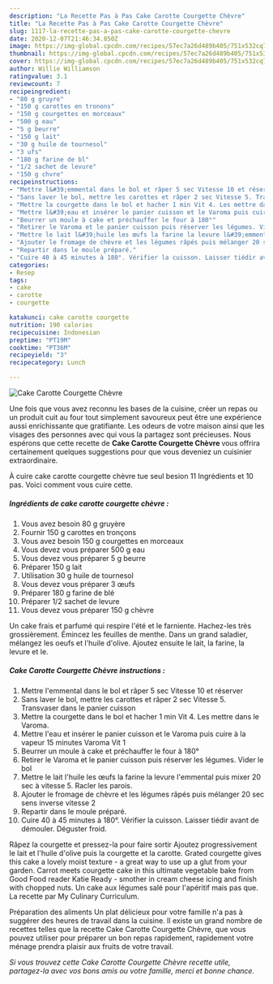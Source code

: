 ```yaml
---
description: "La Recette Pas à Pas Cake Carotte Courgette Chèvre"
title: "La Recette Pas à Pas Cake Carotte Courgette Chèvre"
slug: 1117-la-recette-pas-a-pas-cake-carotte-courgette-chevre
date: 2020-12-07T21:46:34.850Z
image: https://img-global.cpcdn.com/recipes/57ec7a26d489b405/751x532cq70/cake-carotte-courgette-chevre-photo-principale-de-la-recette.jpg
thumbnail: https://img-global.cpcdn.com/recipes/57ec7a26d489b405/751x532cq70/cake-carotte-courgette-chevre-photo-principale-de-la-recette.jpg
cover: https://img-global.cpcdn.com/recipes/57ec7a26d489b405/751x532cq70/cake-carotte-courgette-chevre-photo-principale-de-la-recette.jpg
author: Willie Williamson
ratingvalue: 3.1
reviewcount: 7
recipeingredient:
- "80 g gruyre"
- "150 g carottes en tronons"
- "150 g courgettes en morceaux"
- "500 g eau"
- "5 g beurre"
- "150 g lait"
- "30 g huile de tournesol"
- "3 ufs"
- "180 g farine de bl"
- "1/2 sachet de levure"
- "150 g chvre"
recipeinstructions:
- "Mettre l&#39;emmental dans le bol et râper 5 sec Vitesse 10 et réserver"
- "Sans laver le bol, mettre les carottes et râper 2 sec Vitesse 5. Transvaser dans le panier cuisson"
- "Mettre la courgette dans le bol et hacher 1 min Vit 4. Les mettre dans le Varoma."
- "Mettre l&#39;eau et insérer le panier cuisson et le Varoma puis cuire à la vapeur 15 minutes Varoma Vit 1"
- "Beurrer un moule à cake et préchauffer le four à 180°"
- "Retirer le Varoma et le panier cuisson puis réserver les légumes. Vider le bol"
- "Mettre le lait l&#39;huile les œufs la farine la levure l&#39;emmental puis mixer 20 sec à vitesse 5. Racler les parois."
- "Ajouter le fromage de chèvre et les légumes râpés puis mélanger 20 sec sens inverse vitesse 2"
- "Repartir dans le moule préparé."
- "Cuire 40 à 45 minutes à 180°. Vérifier la cuisson. Laisser tiédir avant de démouler. Déguster froid."
categories:
- Resep
tags:
- cake
- carotte
- courgette

katakunci: cake carotte courgette 
nutrition: 190 calories
recipecuisine: Indonesian
preptime: "PT19M"
cooktime: "PT36M"
recipeyield: "3"
recipecategory: Lunch

---
```



![Cake Carotte Courgette Chèvre](https://img-global.cpcdn.com/recipes/57ec7a26d489b405/751x532cq70/cake-carotte-courgette-chevre-photo-principale-de-la-recette.jpg)

Une fois que vous avez reconnu les bases de la cuisine, créer un repas ou un produit cuit au four tout simplement savoureux peut être une expérience aussi enrichissante que gratifiante. Les odeurs de votre maison ainsi que les visages des personnes avec qui vous la partagez sont précieuses. Nous espérons que cette recette de <strong> Cake Carotte Courgette Chèvre </strong> vous offrira certainement quelques suggestions pour que vous deveniez un cuisinier extraordinaire.

<!--inarticleads1-->

À cuire cake carotte courgette chèvre tue seul besion 11 Ingrédients et 10 pas. Voici comment vous cuire cette.

##### Ingrédients de cake carotte courgette chèvre :

1. Vous avez besoin 80 g gruyère
1. Fournir 150 g carottes en tronçons
1. Vous avez besoin 150 g courgettes en morceaux
1. Vous devez vous préparer 500 g eau
1. Vous devez vous préparer 5 g beurre
1. Préparer 150 g lait
1. Utilisation 30 g huile de tournesol
1. Vous devez vous préparer 3 œufs
1. Préparer 180 g farine de blé
1. Préparer 1/2 sachet de levure
1. Vous devez vous préparer 150 g chèvre


Un cake frais et parfumé qui respire l&#39;été et le farniente. Hachez-les très grossièrement. Émincez les feuilles de menthe. Dans un grand saladier, mélangez les oeufs et l&#39;huile d&#39;olive. Ajoutez ensuite le lait, la farine, la levure et le. 

<!--inarticleads2-->

##### Cake Carotte Courgette Chèvre instructions :

1. Mettre l&#39;emmental dans le bol et râper 5 sec Vitesse 10 et réserver
1. Sans laver le bol, mettre les carottes et râper 2 sec Vitesse 5. Transvaser dans le panier cuisson
1. Mettre la courgette dans le bol et hacher 1 min Vit 4. Les mettre dans le Varoma.
1. Mettre l&#39;eau et insérer le panier cuisson et le Varoma puis cuire à la vapeur 15 minutes Varoma Vit 1
1. Beurrer un moule à cake et préchauffer le four à 180°
1. Retirer le Varoma et le panier cuisson puis réserver les légumes. Vider le bol
1. Mettre le lait l&#39;huile les œufs la farine la levure l&#39;emmental puis mixer 20 sec à vitesse 5. Racler les parois.
1. Ajouter le fromage de chèvre et les légumes râpés puis mélanger 20 sec sens inverse vitesse 2
1. Repartir dans le moule préparé.
1. Cuire 40 à 45 minutes à 180°. Vérifier la cuisson. Laisser tiédir avant de démouler. Déguster froid.


Râpez la courgette et pressez-la pour faire sortir Ajoutez progressivement le lait et l&#39;huile d&#39;olive puis la courgette et la carotte. Grated courgette gives this cake a lovely moist texture - a great way to use up a glut from your garden. Carrot meets courgette cake in this ultimate vegetable bake from Good Food reader Katie Ready - smother in cream cheese icing and finish with chopped nuts. Un cake aux légumes salé pour l&#39;apéritif mais pas que. La recette par My Culinary Curriculum. 

<!--inarticleads1-->

<p>
Préparation des aliments Un plat délicieux pour votre famille n'a pas à suggérer des heures de travail dans la cuisine. Il existe un grand nombre de recettes telles que la recette Cake Carotte Courgette Chèvre, que vous pouvez utiliser pour préparer un bon repas rapidement, rapidement votre ménage prendra plaisir aux fruits de votre travail.
</p>

<p>
<i>Si vous trouvez cette Cake Carotte Courgette Chèvre recette utile, partagez-la avec vos bons amis ou votre famille, merci et bonne chance.</i>
</p>
